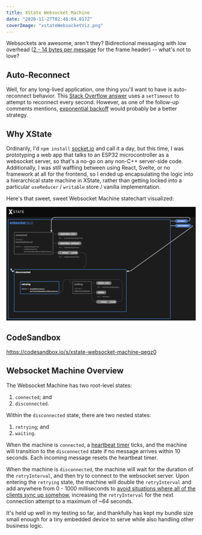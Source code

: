 ```yaml
---
title: XState Websocket Machine
date: "2020-11-27T02:46:04.017Z"
coverImage: "xstateWebsocketViz.png"
---
```


Websockets are awesome, aren't they? Bidirectional messaging with low overhead ([2 - 14 bytes per message](https://hpbn.co/websocket/) for the frame header) -- what's not to love?

## Auto-Reconnect

Well, for any long-lived application, one thing you'll want to have is auto-reconnect behavior. This [Stack Overflow answer](https://stackoverflow.com/questions/22431751/websocket-how-to-automatically-reconnect-after-it-dies) uses a `setTimeout`
to attempt to reconnect every second. However, as one of the follow-up comments mentions, [exponential backoff](https://en.wikipedia.org/wiki/Exponential_backoff) would probably be a better strategy.

## Why XState

Ordinarily, I'd `npm install` [socket.io](https://socket.io/) and call it a day, but this time, I was prototyping a web app that talks to an ESP32 microcontroller as a websocket server, so that's a no-go on any non-C++ server-side code. Additionally, I was still waffling between using React, Svelte, or no framework at all for the frontend, so I ended up encapsulating the logic into a hierarchical state machine in XState, rather than getting locked into a particular `useReducer` / `writable` store / vanilla implementation.

Here's that sweet, sweet Websocket Machine statechart visualized:

![Websocket machine statechart](./xstateWebsocketViz.png)

## CodeSandbox

https://codesandbox.io/s/xstate-websocket-machine-qegz0

## Websocket Machine Overview

The Websocket Machine has two root-level states:
1. `connected`; and
2. `disconnected`.

Within the `disconnected` state, there are two nested states:
1. `retrying`; and
2. `waiting`.

When the machine is `connected`, a [heartbeat timer](https://en.wikipedia.org/wiki/Heartbeat_%28computing%29) ticks, and the machine will transition to the `disconnected` state if no message arrives within 10 seconds. Each incoming message resets the heartbeat timer.

When the machine is `disconnected`, the machine will wait for the duration of the `retryInterval`, and then try to connect to the websocket server. Upon entering the `retrying` state, the machine will double the `retryInterval` and add anywhere from 0 - 1000 milliseconds to [avoid situations where all of the clients sync up somehow](https://cloud.google.com/iot/docs/how-tos/exponential-backoff), increasing the `retryInterval` for the next connection attempt to a maximum of ~64 seconds.

It's held up well in my testing so far, and thankfully has kept my bundle size small enough for a tiny embedded device to serve while also handling other business logic.